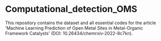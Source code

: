 # Computational_detection_OMS

This repository contains the dataset and all essential codes for the article
'Machine Learning Prediction of Open Metal Sites in Metal-Organic Framework Catalysts'
(DOI: 10.26434/chemrxiv-2022-8c7kn).
